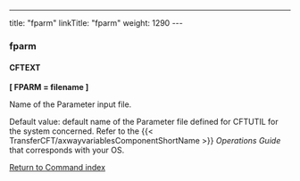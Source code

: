 ---
title: "fparm"
linkTitle: "fparm"
weight: 1290
---<span id="fparm"></span>

### fparm

#### CFTEXT

****[ FPARM = filename ]****

Name of the Parameter input file.

Default value: default name of the Parameter file defined
for CFTUTIL for the system concerned. Refer to the {{< TransferCFT/axwayvariablesComponentShortName  >}} *Operations
Guide* that corresponds with your OS.

[Return to Command index](../../)
